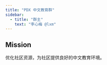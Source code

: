 ```yaml
---
title: "PDX 中文教育群"
sidebar:
  - title: "群主"
    text: "李心梅 @lxm"
---
```


## Mission
优化社区资源，为社区提供良好的中文教育环境。
